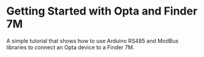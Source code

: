 # Getting Started with Opta and Finder 7M

A simple tutorial that shows how to use Arduino RS485 and ModBus libraries to
connect an Opta device to a Finder 7M.
